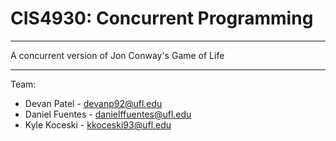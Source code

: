 CIS4930: Concurrent Programming
=======   


----------


A concurrent version of Jon Conway's Game of Life


----------


Team:  

* Devan Patel - devanp92@ufl.edu
* Daniel Fuentes - danielffuentes@ufl.edu
* Kyle Koceski - kkoceski93@ufl.edu
